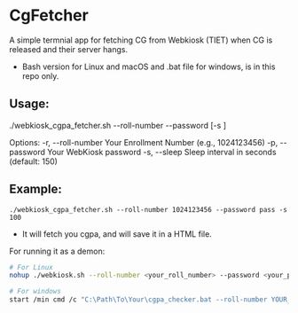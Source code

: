 # CgFetcher
A simple termnial app for fetching CG from Webkiosk (TIET) when CG is released and their server hangs.
- Bash version for Linux and macOS and .bat file for windows, is in this repo only.

## Usage: 
./webkiosk_cgpa_fetcher.sh --roll-number <num> --password <pass> [-s <seconds>]

Options:
  -r, --roll-number   Your Enrollment Number (e.g., 1024123456)
  -p, --password      Your WebKiosk password
  -s, --sleep         Sleep interval in seconds (default: 150)

## Example: 
```
./webkiosk_cgpa_fetcher.sh --roll-number 1024123456 --password pass -s 100
```
- It will fetch you cgpa, and will save it in a HTML file.

For running it as a demon: 
```bash
# For Linux
nohup ./webkiosk.sh --roll-number <your_roll_number> --password <your_password> &

# For windows
start /min cmd /c "C:\Path\To\Your\cgpa_checker.bat --roll-number YOUR_ROLL_NUMBER --password YOUR_PASSWORD"
```
